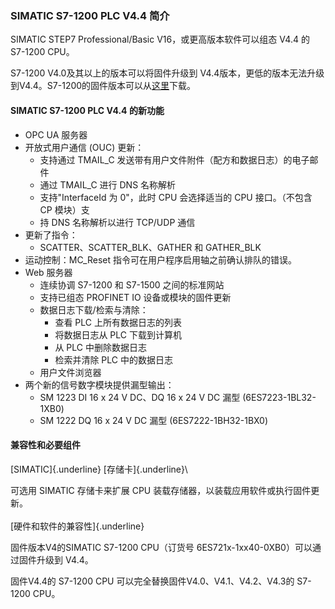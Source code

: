 ### SIMATIC S7-1200 PLC V4.4 简介

SIMATIC STEP7 Professional/Basic V16，或更高版本软件可以组态 V4.4 的
S7-1200 CPU。

S7-1200 V4.0及其以上的版本可以将固件升级到
V4.4版本，更低的版本无法升级到V4.4。S7-1200的固件版本可以从[这里](../../01-resource/08-online_download.htm#firm)下载。

#### SIMATIC S7-1200 PLC V4.4 的新功能

-   OPC UA 服务器
-   开放式用户通信 (OUC) 更新：
    -   支持通过 TMAIL_C
        发送带有用户文件附件（配方和数据日志）的电子邮件
    -   通过 TMAIL_C 进行 DNS 名称解析
    -   支持\"InterfaceId 为 0\"，此时 CPU 会选择适当的 CPU
        接口。（不包含 CP 模块）支
    -   持 DNS 名称解析以进行 TCP/UDP 通信
-   更新了指令：
    -   SCATTER、SCATTER_BLK、GATHER 和 GATHER_BLK
-   运动控制：MC_Reset 指令可在用户程序启用轴之前确认排队的错误。
-   Web 服务器
    -   连续协调 S7-1200 和 S7-1500 之间的标准网站
    -   支持已组态 PROFINET IO 设备或模块的固件更新
    -   数据日志下载/检索与清除：
        -   查看 PLC 上所有数据日志的列表
        -   将数据日志从 PLC 下载到计算机
        -   从 PLC 中删除数据日志
        -   检索并清除 PLC 中的数据日志
    -   用户文件浏览器
-   两个新的信号数字模块提供漏型输出：
    -   SM 1223 DI 16 x 24 V DC、DQ 16 x 24 V DC 漏型
        (6ES7223-1BL32-1XB0)
    -   SM 1222 DQ 16 x 24 V DC 漏型 (6ES7222-1BH32-1BX0)

#### **兼容性和必要组件**

[SIMATIC]{.underline} [存储卡]{.underline}\

可选用 SIMATIC 存储卡来扩展 CPU
装载存储器，以装载应用软件或执行固件更新。\
 \
[硬件和软件的兼容性]{.underline}

固件版本V4的SIMATIC S7-1200 CPU（订货号
6ES721x-1xx40-0XB0）可以通过固件升级到 V4.4。

固件V4.4的 S7-1200 CPU 可以完全替换固件V4.0、V4.1、V4.2、V4.3的 S7-1200
CPU。
